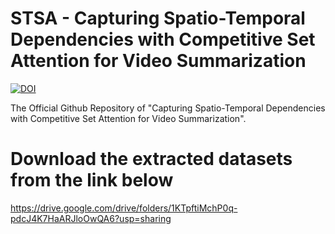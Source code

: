 # STSA - Capturing Spatio-Temporal Dependencies with Competitive Set Attention for Video Summarization  

[![DOI](https://zenodo.org/badge/DOI/10.5281/zenodo.14032949.svg)](https://doi.org/10.5281/zenodo.14032949)

The Official Github Repository of "Capturing Spatio-Temporal Dependencies with Competitive Set Attention for Video Summarization".

# Download the extracted datasets from the link below

https://drive.google.com/drive/folders/1KTpftiMchP0q-pdcJ4K7HaARJloOwQA6?usp=sharing

